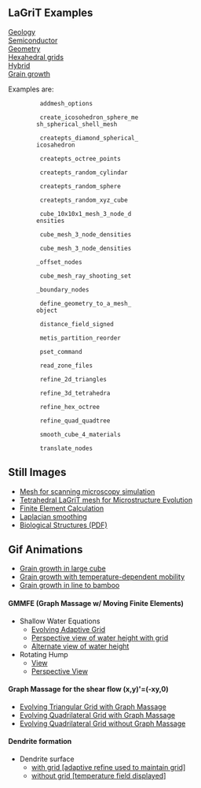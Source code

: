 LaGriT Examples                   
---------------                   
[Geology](https://meshing.lanl.gov/)                                
[Semiconductor](semiexamples.md)                                
[Geometry](geometry.md)        
[Hexahedral grids](hex.md)     
[Hybrid](hybrid.md)            
[Grain growth](grain.md)               

Examples are:                     

			 addmesh_options
			               
			 create_icosohedron_sphere_me 
			sh_spherical_shell_mesh
			       
			 createpts_diamond_spherical_ 
			icosahedron
			                      
			 createpts_octree_points
			      
			 createpts_random_cylindar
			    
			 createpts_random_sphere
			      
			 createpts_random_xyz_cube
			   
			 cube_10x10x1_mesh_3_node_d 
			ensities
			                         
			 cube_mesh_3_node_densities
			 
			 cube_mesh_3_node_densities
			 
			_offset_nodes
			                   
			 cube_mesh_ray_shooting_set
			 
			_boundary_nodes
			                 
			 define_geometry_to_a_mesh_ 
			object
			                           
			 distance_field_signed
			        
			 metis_partition_reorder
			      
			 pset_command
			                  
			 read_zone_files
			              
			 refine_2d_triangles
			          
			 refine_3d_tetrahedra
			         
			 refine_hex_octree
			            
			 refine_quad_quadtree
			         
			 smooth_cube_4_materials
			     
			 translate_nodes
               

Still Images                      
------------                      

-   [Mesh for scanning microscopy simulation](denise.md)     
-   [Tetrahedral LaGriT mesh for Microstructure Evolution](tinkas.md)      
-   [Finite Element Calculation](finite.md)    
-   [Laplacian smoothing](tee.md)         
-   <a href="https://lanl.github.io/LaGriT/assets/images/biology.pdf" download> Biological Structures (PDF) </a>

Gif Animations                    
--------------                    

-   <a href="https://lanl.github.io/LaGriT/assets/images/99.gif">  Grain growth in large cube </a>   
-   <a href="https://lanl.github.io/LaGriT/assets/images/tmap-a.gif">  Grain growth with temperature-dependent mobility </a>
-   <a href="https://lanl.github.io/LaGriT/assets/images/tmap.gif">   Grain growth in line to bamboo </a>

#### GMMFE (Graph Massage w/ Moving Finite Elements)               

-   Shallow Water Equations       
    -   <a href="https://lanl.github.io/LaGriT/assets/images/vertgridshort_swe_10-3.gif">  Evolving Adaptive Grid </a>            
    -   <a href="https://lanl.github.io/LaGriT/assets/images/sidegridshort_swe_10-3.gif">  Perspective view of water height with grid </a>          
    -   <a href="https://lanl.github.io/LaGriT/assets/images/backsideshort_swe_10-3.gif">  Alternate view of water height </a>              
-   Rotating Hump                 
    -   <a href="https://lanl.github.io/LaGriT/assets/images/vertgrid_rotation_10-4.gif"> View </a>       
    -   <a href="https://lanl.github.io/LaGriT/assets/images/side_rotation_10-4.gif"> Perspective View </a>                       

#### Graph Massage for the shear flow (x,y)'=(-xy,0)               

-   <a href="https://lanl.github.io/LaGriT/assets/images/gmtri_shear.gif"> Evolving Triangular Grid with Graph Massage </a>                         
-   <a href="https://lanl.github.io/LaGriT/assets/images/gmquad_shear.gif"> Evolving Quadrilateral Grid with Graph Massage </a>                                            
-   <a href="https://lanl.github.io/LaGriT/assets/images/nogmquad_shear.gif"> Evolving Quadrilateral Grid without Graph Massage </a> 

#### Dendrite formation           

-   Dendrite surface              
    -   <a href="https://lanl.github.io/LaGriT/assets/images/dendrite.gif">  with grid [adaptive refine used to maintain grid] </a>                          
    -   <a href="https://lanl.github.io/LaGriT/assets/images/dendriteng.gif">  without grid [temperature field displayed] </a>                 

 
             
            



